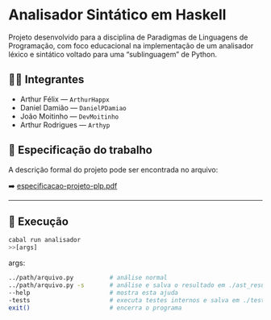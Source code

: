 # Analisador Sintático em Haskell

Projeto desenvolvido para a disciplina de Paradigmas de Linguagens de Programação, com foco educacional na implementação de um analisador léxico e sintático voltado para uma “sublinguagem” de Python.

## 👨‍💻 Integrantes

- Arthur Félix — `ArthurHappx`
- Daniel Damião — `DanielPDamiao`
- João Moitinho — `DevMoitinho`
- Arthur Rodrigues — `Arthyp`

## 📄 Especificação do trabalho

A descrição formal do projeto pode ser encontrada no arquivo:

➡️ [especificacao-projeto-plp.pdf](especificacao-projeto-plp.pdf)

---

## 🚀 Execução

```bash
cabal run analisador
>>[args]
```

args:
```bash
../path/arquivo.py          # análise normal
../path/arquivo.py -s       # análise e salva o resultado em ./ast_results
--help                      # mostra esta ajuda
-tests                      # executa testes internos e salva em ./test/Logs
exit()                      # encerra o programa
```
